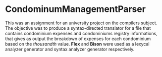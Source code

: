 # CondominumManagementParser

This was an assignment for an university project on the compilers subject.
The objective was to produce a syntax-directed translator for a file that contains condominium expenses and condominiums registry informations, that gives as output the breakdown of expenses for each condominium based on the *thousandth* value.
**Flex** and **Bison** were used as a lexycal analyzer generator and syntax analyzer generator respectively.